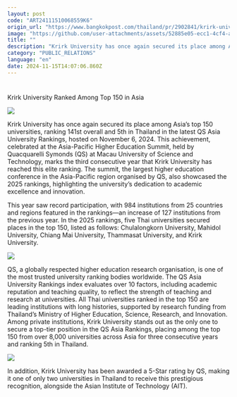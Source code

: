 ```yaml
---
layout: post
code: "ART24111510068559K6"
origin_url: "https://www.bangkokpost.com/thailand/pr/2902841/krirk-university-ranked-among-top-150-in-asia"
image: "https://github.com/user-attachments/assets/52885e05-ecc1-4cf4-aa73-efcc0d980db4"
title: ""
description: "Krirk University has once again secured its place among Asia’s top 150 universities, ranking 141st overall and 5th in Thailand in the latest QS Asia University Rankings, hosted on November 6, 2024. This achievement, celebrated at the Asia-Pacific Higher Education Summit, held by Quacquarelli Symonds (QS) at Macau University of Science and Technology, marks the third consecutive year that Krirk University has reached this elite ranking. The summit, the largest higher education conference in the Asia-Pacific region organised by QS, also showcased the 2025 rankings, highlighting the university’s dedication to academic excellence and innovation."
category: "PUBLIC_RELATIONS"
language: "en"
date: 2024-11-15T14:07:06.860Z
---
```


# 

Krirk University Ranked Among Top 150 in Asia

![](https://github.com/user-attachments/assets/6fa8f923-5946-4c59-be11-c8c992e1b645)

Krirk University has once again secured its place among Asia’s top 150 universities, ranking 141st overall and 5th in Thailand in the latest QS Asia University Rankings, hosted on November 6, 2024. This achievement, celebrated at the Asia-Pacific Higher Education Summit, held by Quacquarelli Symonds (QS) at Macau University of Science and Technology, marks the third consecutive year that Krirk University has reached this elite ranking. The summit, the largest higher education conference in the Asia-Pacific region organised by QS, also showcased the 2025 rankings, highlighting the university’s dedication to academic excellence and innovation.

This year saw record participation, with 984 institutions from 25 countries and regions featured in the rankings—an increase of 127 institutions from the previous year. In the 2025 rankings, five Thai universities secured places in the top 150, listed as follows: Chulalongkorn University, Mahidol University, Chiang Mai University, Thammasat University, and Krirk University.

![](https://github.com/user-attachments/assets/f1467c23-2018-4c63-bfd8-049297e3ecb1)

QS, a globally respected higher education research organisation, is one of the most trusted university ranking bodies worldwide. The QS Asia University Rankings index evaluates over 10 factors, including academic reputation and teaching quality, to reflect the strength of teaching and research at universities. All Thai universities ranked in the top 150 are leading institutions with long histories, supported by research funding from Thailand’s Ministry of Higher Education, Science, Research, and Innovation. Among private institutions, Krirk University stands out as the only one to secure a top-tier position in the QS Asia Rankings, placing among the top 150 from over 8,000 universities across Asia for three consecutive years and ranking 5th in Thailand.

![](https://github.com/user-attachments/assets/a7184364-179b-4091-9ba8-1ef6f376072d)

In addition, Krirk University has been awarded a 5-Star rating by QS, making it one of only two universities in Thailand to receive this prestigious recognition, alongside the Asian Institute of Technology (AIT).
